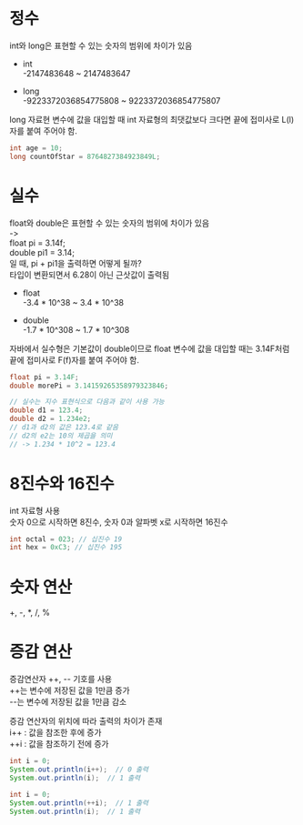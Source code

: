 # 정수
int와 long은 표현할 수 있는 숫자의 범위에 차이가 있음

- int   
  -2147483648 ~ 2147483647

- long   
  -9223372036854775808 ~ 9223372036854775807

long 자료현 변수에 값을 대입할 때 int 자료형의 최댓값보다 크다면 끝에 접미사로 L(l)자를 붙여 주어야 함.
```Java
int age = 10;
long countOfStar = 8764827384923849L; 
```

# 실수
float와 double은 표현할 수 있는 숫자의 범위에 차이가 있음   
->   
float pi = 3.14f;   
double pi1 = 3.14;   
일 때, pi + pi1을 출력하면 어떻게 될까?   
타입이 변환되면서 6.28이 아닌 근삿값이 출력됨   

- float   
  -3.4 * 10^38 ~ 3.4 * 10^38

- double   
  -1.7 * 10^308 ~ 1.7 * 10^308

자바에서 실수형은 기본값이 double이므로 float 변수에 값을 대입할 때는 3.14F처럼 끝에 접미사로 F(f)자를 붙여 주어야 함.
```Java
float pi = 3.14F;
double morePi = 3.14159265358979323846;

// 실수는 지수 표현식으로 다음과 같이 사용 가능
double d1 = 123.4;
double d2 = 1.234e2;
// d1과 d2의 값은 123.4로 같음
// d2의 e2는 10의 제곱을 의미
// -> 1.234 * 10^2 = 123.4
```

# 8진수와 16진수
int 자료형 사용   
숫자 0으로 시작하면 8진수, 숫자 0과 알파벳 x로 시작하면 16진수
```Java
int octal = 023; // 십진수 19
int hex = 0xC3; // 십진수 195
```

# 숫자 연산
+, -, *, /, %

# 증감 연산
증감연산자 ++, -- 기호를 사용   
++는 변수에 저장된 값을 1만큼 증가   
--는 변수에 저장된 값을 1만큼 감소   

증감 연산자의 위치에 따라 출력의 차이가 존재   
i++ : 값을 참조한 후에 증가   
++i : 값을 참조하기 전에 증가   
```Java
int i = 0;
System.out.println(i++);  // 0 출력
System.out.println(i);  // 1 출력

int i = 0;
System.out.println(++i);  // 1 출력
System.out.println(i);  // 1 출력
```